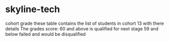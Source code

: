 # skyline-tech
cohort grade
these table contains the list of students in cohort 13 with there details
The grades score: 60 and above is qualified for next stage
                  59 and below failed and would be disqualified
